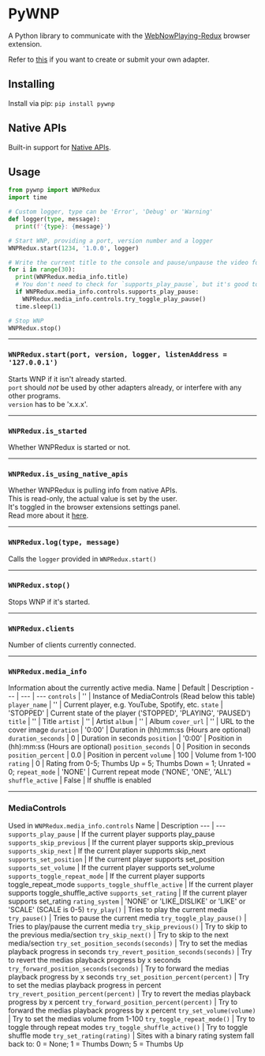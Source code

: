 # PyWNP
A Python library to communicate with the [WebNowPlaying-Redux](https://github.com/keifufu/WebNowPlaying-Redux) browser extension.

Refer to [this](https://github.com/keifufu/WebNowPlaying-Redux/blob/main/CreatingAdapters.md) if you want to create or submit your own adapter.

## Installing
Install via pip: `pip install pywnp`

## Native APIs
Built-in support for [Native APIs](https://github.com/keifufu/WebNowPlaying-Redux/blob/main/NativeAPIs.md).

## Usage
```py
from pywnp import WNPRedux
import time

# Custom logger, type can be 'Error', 'Debug' or 'Warning'
def logger(type, message):
  print(f'{type}: {message}')

# Start WNP, providing a port, version number and a logger
WNPRedux.start(1234, '1.0.0', logger)

# Write the current title to the console and pause/unpause the video for 30 seconds
for i in range(30):
  print(WNPRedux.media_info.title)
  # You don't need to check for `supports_play_pause`, but it's good to know about.
  if WNPRedux.media_info.controls.supports_play_pause:
    WNPRedux.media_info.controls.try_toggle_play_pause()
  time.sleep(1)

# Stop WNP
WNPRedux.stop()
```

---
### `WNPRedux.start(port, version, logger, listenAddress = '127.0.0.1')`
Starts WNP if it isn't already started.  
`port` should _not_ be used by other adapters already, or interfere with any other programs.  
`version` has to be 'x.x.x'.

---
### `WNPRedux.is_started`
Whether WNPRedux is started or not.

---
### `WNPRedux.is_using_native_apis`
Whether WNPRedux is pulling info from native APIs.  
This is read-only, the actual value is set by the user.  
It's toggled in the browser extensions settings panel.  
Read more about it [here](https://github.com/keifufu/WebNowPlaying-Redux/blob/main/NativeAPIs.md).

---
### `WNPRedux.log(type, message)`
Calls the `logger` provided in `WNPRedux.start()`  

---
### `WNPRedux.stop()`
Stops WNP if it's started.

---
### `WNPRedux.clients`
Number of clients currently connected.

---
### `WNPRedux.media_info`
Information about the currently active media.
Name | Default | Description
--- | --- | ---
`controls` | '' | Instance of MediaControls (Read below this table)
`player_name` | '' | Current player, e.g. YouTube, Spotify, etc.
`state` | 'STOPPED' | Current state of the player ('STOPPED', 'PLAYING', 'PAUSED') 
`title` | '' | Title
`artist` | '' | Artist
`album` | '' | Album
`cover_url` | '' | URL to the cover image
`duration` | '0:00' | Duration in (hh):mm:ss (Hours are optional)
`duration_seconds` | 0 | Duration in seconds
`position` | '0:00' | Position in (hh):mm:ss (Hours are optional)
`position_seconds` | 0 | Position in seconds
`position_percent` | 0.0 | Position in percent
`volume` | 100 | Volume from 1-100
`rating` | 0 | Rating from 0-5; Thumbs Up = 5; Thumbs Down = 1; Unrated = 0;
`repeat_mode` | 'NONE' | Current repeat mode ('NONE', 'ONE', 'ALL')
`shuffle_active` | False | If shuffle is enabled

---
### MediaControls
Used in `WNPRedux.media_info.controls`
Name  | Description
--- | ---
`supports_play_pause` | If the current player supports play_pause
`supports_skip_previous` | If the current player supports skip_previous
`supports_skip_next` | If the current player supports skip_next
`supports_set_position` | If the current player supports set_position
`supports_set_volume` | If the current player supports set_volume
`supports_toggle_repeat_mode` | If the current player supports toggle_repeat_mode
`supports_toggle_shuffle_active` | If the current player supports toggle_shuffle_active
`supports_set_rating` | If the current player supports set_rating
`rating_system` | 'NONE' or 'LIKE_DISLIKE' or 'LIKE' or 'SCALE' (SCALE is 0-5)
`try_play()` | Tries to play the current media
`try_pause()` | Tries to pause the current media
`try_toggle_play_pause()` | Tries to play/pause the current media
`try_skip_previous()` | Try to skip to the previous media/section
`try_skip_next()` | Try to skip to the next media/section
`try_set_position_seconds(seconds)` | Try to set the medias playback progress in seconds
`try_revert_position_seconds(seconds)` | Try to revert the medias playback progress by x seconds
`try_forward_position_seconds(seconds)` | Try to forward the medias playback progress by x seconds
`try_set_position_percent(percent)` | Try to set the medias playback progress in percent
`try_revert_position_percent(percent)` | Try to revert the medias playback progress by x percent
`try_forward_position_percent(percent)` | Try to forward the medias playback progress by x percent
`try_set_volume(volume)` | Try to set the medias volume from 1-100
`try_toggle_repeat_mode()` | Try to toggle through repeat modes
`try_toggle_shuffle_active()` | Try to toggle shuffle mode
`try_set_rating(rating)` | Sites with a binary rating system fall back to: 0 = None; 1 = Thumbs Down; 5 = Thumbs Up